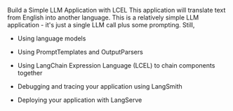 Build a Simple LLM Application with LCEL
 This application will translate text from English into another language. This is a relatively simple LLM application - it's just a single LLM call plus some prompting. Still, 

- Using language models

- Using PromptTemplates and OutputParsers

- Using LangChain Expression Language (LCEL) to chain components together

- Debugging and tracing your application using LangSmith

- Deploying your application with LangServe
